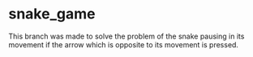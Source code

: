 # snake_game

This branch was made to solve the problem of the snake pausing in its movement if the arrow which is opposite to its movement is pressed.